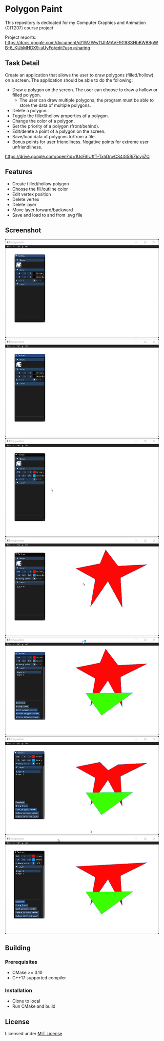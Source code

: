 # Polygon Paint

This repository is dedicated for my Computer Graphics and Animation (CIT207) course project

Project reports: https://docs.google.com/document/d/1WZWw11JhMAVE9G6SSHbBWBBgWB-6_KUbMHDX9-uUyFo/edit?usp=sharing

## Task Detail

Create an application that allows the user to draw polygons (filled/hollow) on a screen. The application should be able to do the following:

- Draw a polygon on the screen. The user can choose to draw a hollow or filled polygon.
    - The user can draw multiple polygons; the program must be able to store the data of multiple polygons.
- Delete a polygon.
- Toggle the filled/hollow properties of a polygon.
- Change the color of a polygon.
- Set the priority of a polygon (front/behind).
- Edit/delete a point of a polygon on the screen.
- Save/load data of polygons to/from a file.
- Bonus points for user friendliness. Negative points for extreme user unfriendliness.

https://drive.google.com/open?id=1UsEihUffT-TxhDnvCS4lG5BjZjcvjiZO

## Features

- Create filled/hollow polygon
- Choose the fill/outline color
- Edit vertex position
- Delete vertex
- Delete layer
- Move layer forward/backward
- Save and load to and from .svg file

## Screenshot

![Draw hollow polygon](assets/1.gif)
![Color picking](assets/2.gif)
![Draw filled polygon](assets/3.gif)
![Draw ordering](assets/4.gif)
![Move vertices](assets/5.gif)
![Delete vertices](assets/6.gif)
![Delete layer](assets/7.gif)

## Building

### Prerequisites

- CMake >= 3.10
- C++17 supported compiler

### Installation

- Clone to local
- Run CMake and build

## License

Licensed under [MIT License](LICENSE)

